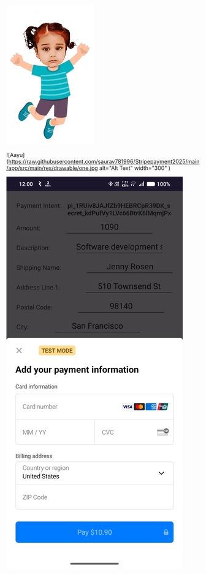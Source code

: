 ![Aayu](https://raw.githubusercontent.com/saurav781996/Stripepayment2025/main/app/src/main/res/drawable/aayu.png)

![Aayu](https://raw.githubusercontent.com/saurav781996/Stripepayment2025/main/app/src/main/res/drawable/one.jpg  alt="Alt Text" width="300"  )


![Aayu](https://raw.githubusercontent.com/saurav781996/Stripepayment2025/main/app/src/main/res/drawable/two.jpg)
